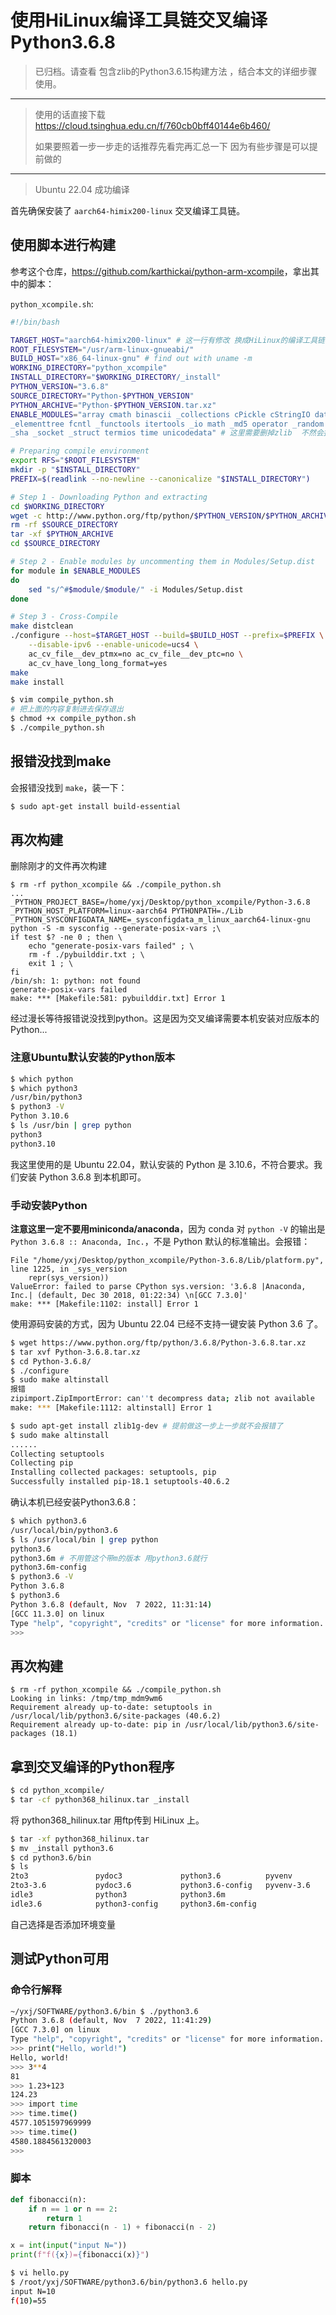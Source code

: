 # 使用HiLinux编译工具链交叉编译Python3.6.8

> 已归档。请查看 包含zlib的Python3.6.15构建方法 ，结合本文的详细步骤使用。

---

> 使用的话直接下载 <https://cloud.tsinghua.edu.cn/f/760cb0bff40144e6b460/>
> 
> 如果要照着一步一步走的话推荐先看完再汇总一下  因为有些步骤是可以提前做的

---

> Ubuntu 22.04 成功编译

首先确保安装了 `aarch64-himix200-linux` 交叉编译工具链。

## 使用脚本进行构建

参考这个仓库，<https://github.com/karthickai/python-arm-xcompile>，拿出其中的脚本：

`python_xcompile.sh`:

```sh
#!/bin/bash

TARGET_HOST="aarch64-himix200-linux" # 这一行有修改 换成HiLinux的编译工具链
ROOT_FILESYSTEM="/usr/arm-linux-gnueabi/"
BUILD_HOST="x86_64-linux-gnu" # find out with uname -m
WORKING_DIRECTORY="python_xcompile"
INSTALL_DIRECTORY="$WORKING_DIRECTORY/_install"
PYTHON_VERSION="3.6.8"
SOURCE_DIRECTORY="Python-$PYTHON_VERSION"
PYTHON_ARCHIVE="Python-$PYTHON_VERSION.tar.xz"
ENABLE_MODULES="array cmath binascii _collections cPickle cStringIO datetime
_elementtree fcntl _functools itertools _io math _md5 operator _random select
_sha _socket _struct termios time unicodedata" # 这里需要删掉zlib  不然会报错 `./Modules/zlibmodule.c:10:10: fatal error: zlib.h: No such file or directory`

# Preparing compile environment
export RFS="$ROOT_FILESYSTEM"
mkdir -p "$INSTALL_DIRECTORY"
PREFIX=$(readlink --no-newline --canonicalize "$INSTALL_DIRECTORY")

# Step 1 - Downloading Python and extracting
cd $WORKING_DIRECTORY
wget -c http://www.python.org/ftp/python/$PYTHON_VERSION/$PYTHON_ARCHIVE
rm -rf $SOURCE_DIRECTORY
tar -xf $PYTHON_ARCHIVE
cd $SOURCE_DIRECTORY

# Step 2 - Enable modules by uncommenting them in Modules/Setup.dist
for module in $ENABLE_MODULES
do
    sed "s/^#$module/$module/" -i Modules/Setup.dist
done

# Step 3 - Cross-Compile
make distclean
./configure --host=$TARGET_HOST --build=$BUILD_HOST --prefix=$PREFIX \
    --disable-ipv6 --enable-unicode=ucs4 \
    ac_cv_file__dev_ptmx=no ac_cv_file__dev_ptc=no \
    ac_cv_have_long_long_format=yes
make
make install
```

```sh
$ vim compile_python.sh
# 把上面的内容复制进去保存退出
$ chmod +x compile_python.sh
$ ./compile_python.sh
```

## 报错没找到make

会报错没找到 `make`，装一下：

```sh
$ sudo apt-get install build-essential
```

## 再次构建

删除刚才的文件再次构建

```
$ rm -rf python_xcompile && ./compile_python.sh
...
_PYTHON_PROJECT_BASE=/home/yxj/Desktop/python_xcompile/Python-3.6.8 _PYTHON_HOST_PLATFORM=linux-aarch64 PYTHONPATH=./Lib _PYTHON_SYSCONFIGDATA_NAME=_sysconfigdata_m_linux_aarch64-linux-gnu python -S -m sysconfig --generate-posix-vars ;\
if test $? -ne 0 ; then \
	echo "generate-posix-vars failed" ; \
	rm -f ./pybuilddir.txt ; \
	exit 1 ; \
fi
/bin/sh: 1: python: not found
generate-posix-vars failed
make: *** [Makefile:581: pybuilddir.txt] Error 1
```

经过漫长等待报错说没找到python。这是因为交叉编译需要本机安装对应版本的Python...

### 注意Ubuntu默认安装的Python版本

```sh
$ which python
$ which python3
/usr/bin/python3
$ python3 -V
Python 3.10.6
$ ls /usr/bin | grep python
python3
python3.10
```

我这里使用的是 Ubuntu 22.04，默认安装的 Python 是 3.10.6，不符合要求。我们安装 Python 3.6.8 到本机即可。

### 手动安装Python

**注意这里一定不要用miniconda/anaconda**，因为 conda 对 `python -V` 的输出是 `Python 3.6.8 :: Anaconda, Inc.`，不是 Python 默认的标准输出。会报错：

```
File "/home/yxj/Desktop/python_xcompile/Python-3.6.8/Lib/platform.py", line 1225, in _sys_version
    repr(sys_version))
ValueError: failed to parse CPython sys.version: '3.6.8 |Anaconda, Inc.| (default, Dec 30 2018, 01:22:34) \n[GCC 7.3.0]'
make: *** [Makefile:1102: install] Error 1
```

使用源码安装的方式，因为 Ubuntu 22.04 已经不支持一键安装 Python 3.6 了。

```sh
$ wget https://www.python.org/ftp/python/3.6.8/Python-3.6.8.tar.xz
$ tar xvf Python-3.6.8.tar.xz
$ cd Python-3.6.8/
$ ./configure
$ sudo make altinstall
报错
zipimport.ZipImportError: can''t decompress data; zlib not available
make: *** [Makefile:1112: altinstall] Error 1

$ sudo apt-get install zlib1g-dev # 提前做这一步上一步就不会报错了
$ sudo make altinstall
......
Collecting setuptools
Collecting pip
Installing collected packages: setuptools, pip
Successfully installed pip-18.1 setuptools-40.6.2
```

确认本机已经安装Python3.6.8：

```sh
$ which python3.6
/usr/local/bin/python3.6
$ ls /usr/local/bin | grep python
python3.6
python3.6m # 不用管这个带m的版本 用python3.6就行
python3.6m-config
$ python3.6 -V
Python 3.6.8
$ python3.6
Python 3.6.8 (default, Nov  7 2022, 11:31:14) 
[GCC 11.3.0] on linux
Type "help", "copyright", "credits" or "license" for more information.
>>>
```

## 再次构建

```
$ rm -rf python_xcompile && ./compile_python.sh
Looking in links: /tmp/tmp_mdm9wm6
Requirement already up-to-date: setuptools in /usr/local/lib/python3.6/site-packages (40.6.2)
Requirement already up-to-date: pip in /usr/local/lib/python3.6/site-packages (18.1)
```

## 拿到交叉编译的Python程序

```sh
$ cd python_xcompile/
$ tar -cf python368_hilinux.tar _install
```

将 python368_hilinux.tar 用ftp传到 HiLinux 上。

```sh
$ tar -xf python368_hilinux.tar
$ mv _install python3.6
$ cd python3.6/bin
$ ls
2to3               pydoc3             python3.6          pyvenv
2to3-3.6           pydoc3.6           python3.6-config   pyvenv-3.6
idle3              python3            python3.6m
idle3.6            python3-config     python3.6m-config
```

自己选择是否添加环境变量

## 测试Python可用

### 命令行解释

```sh
~/yxj/SOFTWARE/python3.6/bin $ ./python3.6
Python 3.6.8 (default, Nov  7 2022, 11:41:29)
[GCC 7.3.0] on linux
Type "help", "copyright", "credits" or "license" for more information.
>>> print("Hello, world!")
Hello, world!
>>> 3**4
81
>>> 1.23+123
124.23
>>> import time
>>> time.time()
4577.1051597969999
>>> time.time()
4580.1884561320003
>>>
```

### 脚本

```py
def fibonacci(n):
    if n == 1 or n == 2:
        return 1
    return fibonacci(n - 1) + fibonacci(n - 2)

x = int(input("input N="))
print(f"f({x})={fibonacci(x)}")
```

```sh
$ vi hello.py
$ /root/yxj/SOFTWARE/python3.6/bin/python3.6 hello.py
input N=10
f(10)=55
```
